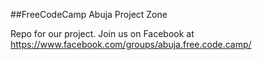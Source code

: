 ##FreeCodeCamp Abuja Project Zone

Repo for our project.
Join us on Facebook at https://www.facebook.com/groups/abuja.free.code.camp/